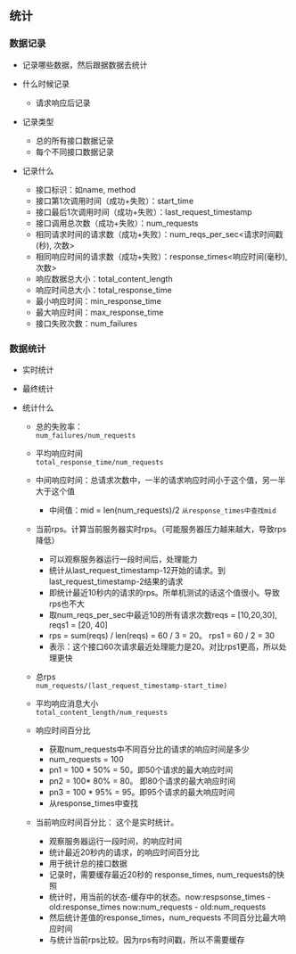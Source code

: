 ## 统计


### 数据记录
 * 记录哪些数据，然后跟据数据去统计
 * 什么时候记录
   + 请求响应后记录
   
 * 记录类型
   + 总的所有接口数据记录
   + 每个不同接口数据记录
   
 * 记录什么
   + 接口标识：如name, method
   + 接口第1次调用时间（成功+失败）：start_time
   + 接口最后1次调用时间（成功+失败）：last_request_timestamp
   + 接口调用总次数（成功+失败）：num_requests
   + 相同请求时间的请求数（成功+失败）：num_reqs_per_sec<请求时间戳(秒), 次数>
   + 相同响应时间的请求数（成功+失败）：response_times<响应时间(毫秒), 次数>
   + 响应数据总大小：total_content_length
   + 响应时间总大小：total_response_time
   + 最小响应时间：min_response_time
   + 最大响应时间：max_response_time
   + 接口失败次数：num_failures


### 数据统计 
 * 实时统计
 * 最终统计
 
 * 统计什么
   + 总的失败率：  
   `num_failures/num_requests`
   + 平均响应时间  
   `total_response_time/num_requests`
   
   + 中间响应时间：总请求次数中，一半的请求响应时间小于这个值，另一半大于这个值
      - 中间值：mid = len(num_requests)/2
   `从response_times中查找mid`
   
   + 当前rps。计算当前服务器实时rps。（可能服务器压力越来越大，导致rps降低）
      - 可以观察服务器运行一段时间后，处理能力
      - 统计从last_request_timestamp-12开始的请求。到last_request_timestamp-2结果的请求
      - 即统计最近10秒内的请求的rps。所单机测试的话这个值很小。导致rps也不大
      - 取num_reqs_per_sec中最近10的所有请求次数reqs = [10,20,30], reqs1 = [20, 40]
      - rps = sum(reqs) / len(reqs) = 60 / 3 = 20。 rps1 = 60 / 2 = 30
      - 表示：这个接口60次请求最近处理能力是20。对比rps1更高，所以处理更快
      
   + 总rps  
   `num_requests/(last_request_timestamp-start_time)`
   
   + 平均响应消息大小  
   `total_content_length/num_requests`
   
   + 响应时间百分比
      - 获取num_requests中不同百分比的请求的响应时间是多少
      - num_requests = 100
      - pn1 = 100 * 50% = 50。即50个请求的最大响应时间
      - pn2 = 100* 80% = 80。 即80个请求的最大响应时间
      - pn3 = 100 * 95% = 95。即95个请求的最大响应时间
      - 从response_times中查找
      
   + 当前响应时间百分比： 这个是实时统计。
      - 观察服务器运行一段时间，的响应时间
      - 统计最近20秒内的请求，的响应时间百分比
      - 用于统计总的接口数据
      - 记录时，需要缓存最近20秒的 response_times, num_requests的快照
      - 统计时，用当前的状态-缓存中的状态。now:respsonse_times - old:response_times
        now:num_requests - old:num_requests
      - 然后统计差值的response_times，num_requests 不同百分比最大响应时间
      - 与统计当前rps比较。因为rps有时间戳，所以不需要缓存
    